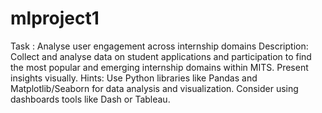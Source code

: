 # mlproject1
Task : Analyse user engagement across internship domains
Description: Collect and analyse data on student applications and participation to find the
most popular and emerging internship domains within MITS. Present insights visually.
Hints: Use Python libraries like Pandas and Matplotlib/Seaborn for data analysis and
visualization. Consider using dashboards tools like Dash or Tableau.
